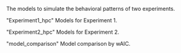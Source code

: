 The models to simulate the behavioral patterns of two experiments.

"Experiment1_hpc"
Models for Experiment 1.


"Experiment2_hpc"
Models for Experiment 2.

"model_comparison"
Model comparison by wAIC.


